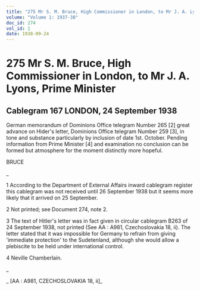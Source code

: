 ```yaml
---
title: "275 Mr S. M. Bruce, High Commissioner in London, to Mr J. A. Lyons, Prime Minister"
volume: "Volume 1: 1937-38"
doc_id: 274
vol_id: 1
date: 1938-09-24
---
```


# 275 Mr S. M. Bruce, High Commissioner in London, to Mr J. A. Lyons, Prime Minister

## Cablegram 167 LONDON, 24 September 1938

German memorandum of Dominions Office telegram Number 265 [2] great advance on Hider's letter, Dominions Office telegram Number 259 [3], in tone and substance particularly by inclusion of date 1st. October. Pending information from Prime Minister [4] and examination no conclusion can be formed but atmosphere for the moment distinctly more hopeful.

BRUCE

_

1 According to the Department of External Affairs inward cablegram register this cablegram was not received until 26 September 1938 but it seems more likely that it arrived on 25 September.

2 Not printed; see Document 274, note 2.

3 The text of Hitler's letter was in fact given in circular cablegram B263 of 24 September 1938, not printed (See AA : A981, Czechoslovakia 18, ii). The letter stated that it was impossible for Germany to refrain from giving 'immediate protection' to the Sudetenland, although she would allow a plebiscite to be held under international control.

4 Neville Chamberlain.

_

_ [AA : A981, CZECHOSLOVAKIA 18, ii]_
